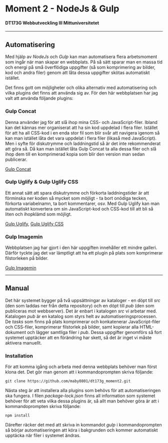 # Moment 2 - NodeJs & Gulp
#### DT173G Webbutveckling III Mittuniversitetet
---
## Automatisering
Med hjälp av *NodeJs* och *Gulp* kan man automatisera flera arbetsmoment som ingår när man skapar en webbplats. På så sätt sparar man en massa tid och energi på små överflödiga uppgifter (så som komprimering av bilder, kod och andra filer) genom att låta dessa uppgifter  skötas automatiskt istället.

Det finns gott om möjligheter och olika alternativ med automatisering och vilka plugins det finns att använda sig av. För den här webbplatsen har jag valt att använda följande plugins:

### Gulp Concat
Denna använder jag för att slå ihop mina CSS- och JavaScript-filer. Ibland kan det kännas mer organiserat att ha sin kod uppdelad i flera filer. Istället för att ha all CSS-kod i en enda stor fil som blir svår att navigera igenom så kan man istället låta det vara uppdelat i flera filer (likaså med JavaScript). Men i syfte för diskutrymme och laddningstid så är det inte rekommenderat att göra så. Då kan man istället låta Gulp Concat ta alla dessa filer och slå ihop dem till en komprimerad kopia som blir den version man sedan publicerar.

[Gulp Concat](https://www.npmjs.com/package/gulp-concat "https://www.npmjs.com/package/gulp-concat")

### Gulp Uglify & Gulp Uglify CSS
Ett annat sätt att spara diskutrymme och förkorta laddningstider är att förminska ner koden så mycket som möjligt - ta bort onödiga tecken, förkorta variabelnamn, ta bort kommentarer, osv. Med Gulp Uglify kan man automatiskt konvertera om sin JavaScript-kod och CSS-kod till att bli så liten och ihopklämd som möjligt.

[Gulp Uglify](https://www.npmjs.com/package/gulp-uglify "https://www.npmjs.com/package/gulp-uglify"), 
[Gulp Uglify CSS](https://www.npmjs.com/package/gulp-uglifycss "https://www.npmjs.com/package/gulp-uglifycss")

### Gulp Imagemin
Webbplatsen jag har gjort i den här uppgiften innehåller ett mindre galleri. Därför tyckte jag det var lämptligt att ha ett plugin på plats som komprimerar filstorleken på bilder.

[Gulp Imagemin](https://www.npmjs.com/package/gulp-imagemin "https://www.npmjs.com/package/gulp-imagemin")

---
## Manual
Det här systemet bygger på två uppsättningar av kataloger - en döpt till *src* (den som laddas ner från detta repository) och en döpt till *pub* (den som publiceras mot webbserver). Det är enbart i katalogen *src* vi arbetar med. Katalogen *pub* är en katalog som styrs helt av automatiseringsprocessen. De *tasks* som finns på plats komprimerar och konkatenerar JavaScript-filer och CSS-filer, komprimerar filstorlek på bilder, samt kopierar alla HTML-dokument och lägger samtliga filer i *pub*. Dessa uppgifter genomförs så fort systemet upptäcker att en förändring har skett, så det är inget vi måste aktivera manuellt.

### Installation
För att komma igång och arbeta med denna webbplats behöver man först klona det. Det gör man genom att i kommandoprompten skriva följande:
```
git clone https://github.com/maby0801/dt173g_moment2.git
```
Nästa steg är att installera alla plugins som behövs för att automatiseringen ska fungera. I filen *package-lock.json* finns all information som systemet behöver för att veta vilka dessa plugins är, så allt man behöver göra är att i kommandoprompten skriva följande:
```
npm install
```
Därefter räcker det med att skriva in kommandot *gulp* i kommandoprompten så börjar automatiseringen att köra i bakgrunden och kommer automatiskt upptäcka när filer i systemet ändras.
